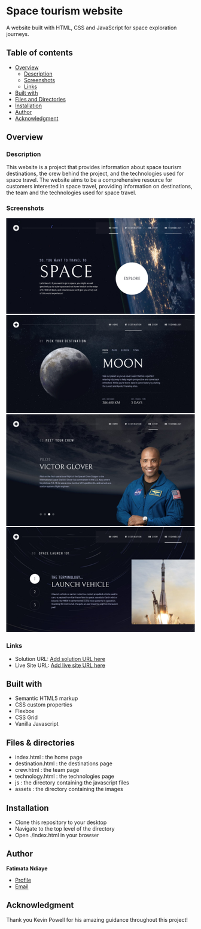 # Space tourism website
A website built with HTML, CSS and JavaScript for space exploration journeys.

## Table of contents
- [Overview](#overview)
  - [Description](#description)
  - [Screenshots](#screenshots)
  - [Links](#links)
- [Built with](#built-with)
- [Files and Directories](#files-and-directories)
- [Installation](#installation)
- [Author](#author)
- [Acknowledgment](#acknowledgment)


## Overview

### Description
This website is a project that provides information about space tourism destinations, the crew behind the project, and the technologies used for space travel. The website aims to be a comprehensive resource for customers interested in space travel, providing information on destinations, the team and the technologies used for space travel.

### Screenshots
![Homepage Screenshot](./assets/screenshots/homepage.png)
![Destinations Page Screenshot](./assets/screenshots/destinations_page.png)
![Crew Page Screenshot](./assets/screenshots/crew_page.png)
![Technology Page Screenshot](./assets/screenshots/technology_page.png)

### Links

- Solution URL: [Add solution URL here](https://github.com/fatima-xs/space-travel-website)
- Live Site URL: [Add live site URL here](https://your-live-site-url.com)

## Built with

- Semantic HTML5 markup
- CSS custom properties
- Flexbox
- CSS Grid
- Vanilla Javascript

## Files & directories
- index.html : the home page
- destination.html : the destinations page
- crew.html : the team page
- technology.html : the technologies page
- js : the directory containing the javascript files
- assets : the directory containing the images

## Installation
- Clone this repository to your desktop
- Navigate to the top level of the directory
- Open ./index.html in your browser

## Author
**Fatimata Ndiaye**
- [Profile](https://github.com/fatima-xs "Fatima Ndiaye") 
- [Email](mailto:rohitjain19060@gmail.com?subject=Hi "Hi!")

## Acknowledgment
Thank you Kevin Powell for his amazing guidance throughout this project!



